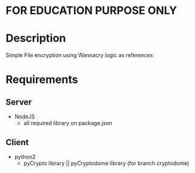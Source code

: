 # FOR EDUCATION PURPOSE ONLY

# Description

Simple File encryption using Wannacry logic as references

# Requirements

## Server

- NodeJS
  - all required library on package.json

## Client

- python2
  - pyCrypto library || pyCryptodome library (for branch cryptodome)
